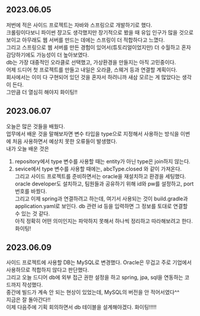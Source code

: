 ## 2023.06.05
저번에 적은 사이드 프로젝트는 자바와 스프링으로 개발하기로 했다.  
크롤링이다보니 파이썬 쟝고도 생각했지만 장기적으로 봤을 때 유입 인구가 많을 것으로 보이고 아무래도 웹 서버를 만드는 데에는 스프링이 더 적합하다고 느꼈다.  
그리고 스프링으로 웹 서버를 만든 경험이 있어서(튜토리얼이었지만) 더 수월하고 혼자 감당하기에도 가능성이 더 높아보였다.  
db는 가장 대중적인 오라클로 선택했고, 가상환경을 만들지는 아직 고민중이다.  
어제 드디어 첫 프로젝트를 만들고 내일은 오라클, 스웨거 등과 연결할 계획이다.  
회사에서는 이미 다 구현되어 있던 것을 혼자서 하려니까 새삼 모르는 게 많았다는 생각이 든다.  
그만큼 더 열심히 해야지 화이팅!!

## 2023.06.07
오늘은 많은 것들을 배웠다.  
업무에서 배운 것을 말해보자면 변수 타입을 type으로 지정해서 사용하는 방식을 이번에 처음 사용하면서 예상치 못한 오류들이 발생했다.  
내가 오늘 배운 것은  
1. repository에서 type 변수를 사용할 때는 entity가 아닌 type은 join하지 않는다.  
2. sevice에서 type 변수를 사용할 때에는, abcType.closed 와 같이 가져온다.  
그리고 사이드 프로젝트를 준비하면서는 oracle을 재설치하고 환경을 세팅했다.  
oracle developer도 설치하고, 팀원들과 공유하기 위해 id와 pw를 설정하고, port 번호를 바꿨다.  
그리고 이제 spring과 연결하려고 하는데, 여기서 사용되는 것이 build.gradle과 application.yaml로 보인다. db 관련 id 등을 입력하면 그 정보를 토대로 연결할 수 있는 것 같다.  
아직 정확히 어떤 의미인지는 파악하지 못해서 하나씩 정리하고 따라해보려고 한다. 화이팅!  

## 2023.06.09
사이드 프로젝트에 사용할 DB는 MySQL로 변경했다. Oracle은 무겁고 주로 기업에서 사용하므로 적합하지 않다고 판단했다.  
그리고 오늘 드디어 db에 외부 접근 권한 설정을 하고 spring, jpa, sql을 연동하는 코드까지 작성했다.  
중간에 빌드가 계속 안 되는 현상이 있었는데, MySQL의 버전을 안 적어서였다^^  
지금은 잘 돌아간다!!  
이제 다음주에 기획 회의하면서 db 테이블을 설계해야겠다. 화이팅!!!!!
